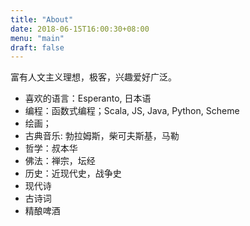 ```yaml
---
title: "About"
date: 2018-06-15T16:00:30+08:00
menu: "main"
draft: false
---
```



富有人文主义理想，极客，兴趣爱好广泛。

- 喜欢的语言：Esperanto, 日本语
- 编程：函数式编程；Scala, JS, Java, Python, Scheme
- 绘画；
- 古典音乐: 勃拉姆斯，柴可夫斯基，马勒
- 哲学：叔本华
- 佛法：禅宗，坛经
- 历史：近现代史，战争史
- 现代诗
- 古诗词
- 精酿啤酒



